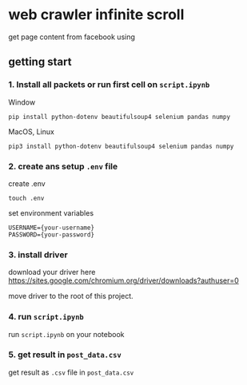 # web crawler infinite scroll

get page content from facebook using

## getting start

### 1. Install all packets or run first cell on `script.ipynb`

Window
```
pip install python-dotenv beautifulsoup4 selenium pandas numpy
```
MacOS, Linux

```
pip3 install python-dotenv beautifulsoup4 selenium pandas numpy
```

### 2. create ans setup `.env` file

create .env

```
touch .env
```

set environment variables

```
USERNAME={your-username}
PASSWORD={your-password}
```

### 3. install driver

download your driver here https://sites.google.com/chromium.org/driver/downloads?authuser=0

move driver to the root of this project.


### 4. run `script.ipynb`

run `script.ipynb` on your notebook


### 5. get result in `post_data.csv`

get result as `.csv` file in `post_data.csv`
